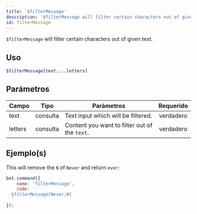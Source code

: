 ```yaml
---
title: '$filterMessage'
description: '$filterMessage will filter certain characters out of given text.'
id: filterMessage
---
```


`$filterMessage` will filter certain characters out of given text.

## Uso

```php
$filterMessage[text;...letters]
```

## Parámetros

| Campo   | Tipo     | Parámetros                                    | Requerido |
| ------- | -------- | --------------------------------------------- |:---------:|
| text    | consulta | Text input which will be filtered.            | verdadero |
| letters | consulta | Content you want to filter out of the `text`. | verdadero |

## Ejemplo(s)

This will remove the `N` of `Never` and return `ever`:

```javascript
bot.command({
    name: 'filterMessage',
    code: `
  $filterMessage[Never;N]
  `
});
```
